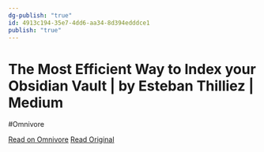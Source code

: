 ```yaml
---
dg-publish: "true"
id: 4913c194-35e7-4dd6-aa34-8d394edddce1
publish: "true"
---
```


# The Most Efficient Way to Index your Obsidian Vault | by Esteban Thilliez | Medium
#Omnivore

[Read on Omnivore](https://omnivore.app/me/https-medium-com-estebanthi-obsidian-how-i-use-dataview-to-index-189be554792)
[Read Original](https://medium.com/@estebanthi/obsidian-how-i-use-dataview-to-index-my-notes-64d3bfd75411)
